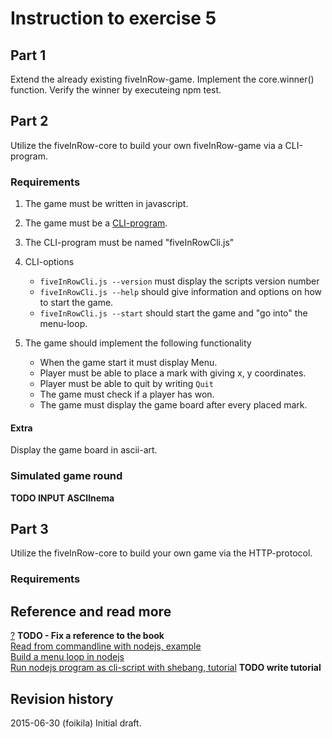 Instruction to exercise 5
==============================

Part 1
------
Extend the already existing fiveInRow-game. Implement the core.winner() function. Verify the winner by executeing npm test. 

Part 2
------
Utilize the fiveInRow-core to build your own fiveInRow-game via a CLI-program.

### Requirements
1. The game must be written in javascript.
2. The game must be a [CLI-program]().
3. The CLI-program must be named "fiveInRowCli.js"
4. CLI-options
    - `fiveInRowCli.js --version` must display the scripts version number
    - `fiveInRowCli.js --help` should give information and options on how to start the game. 
    - `fiveInRowCli.js --start` should start the game and "go into" the menu-loop.

5. The game should implement the following functionality
    - When the game start it must display Menu.
    - Player must be able to place a mark with giving x, y coordinates.
    - Player must be able to quit by writing `Quit`
    - The game must check if a player has won.
    - The game must display the game board after every placed mark.

#### Extra
Display the game board in ascii-art. 
 
### Simulated game round
**TODO INPUT ASCIInema**

Part 3
------
Utilize the fiveInRow-core to build your own game via the HTTP-protocol.

### Requirements


Reference and read more
------------------------------

[?](#) **TODO - Fix a reference to the book**     
[Read from commandline with nodejs, example](https://github.com/mosbth/linux/tree/master/example/nodejs/readFromCommandLine)   
[Build a menu loop in nodejs]()     
[Run nodejs program as cli-script with shebang, tutorial]() **TODO write tutorial**

Revision history
------------------------------

2015-06-30 (foikila) Initial draft.
